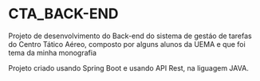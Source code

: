 # CTA_BACK-END
Projeto de desenvolvimento do Back-end do sistema de gestáo de tarefas do Centro Tático Aéreo, composto por alguns alunos da UEMA e que foi tema da minha monografia

Projeto criado usando Spring Boot e usando API Rest, na liguagem JAVA.
